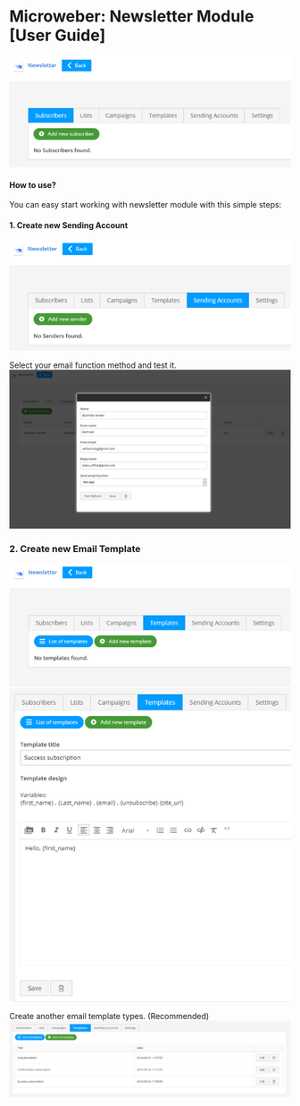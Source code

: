 # Microweber: Newsletter Module [User Guide]
![](tutorial-images/welcome.png "")

#### How to use?
You can easy start working with newsletter module with this simple steps:



#### 1. Create new Sending Account
![](tutorial-images/sending-accounts.png "")

Select your email function method and test it.
![](tutorial-images/fill-your-details-sender.png "")



### 2. Create new Email Template
![](tutorial-images/templates.png "")
![](tutorial-images/new-template.png "")

Create another email template types. (Recommended) 
![](tutorial-images/three-templates.png "")


